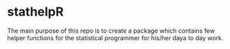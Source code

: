 # stathelpR
The main purpose of this repo is to create a package which contains few helper functions for the statistical programmer for his/her daya to day work.
